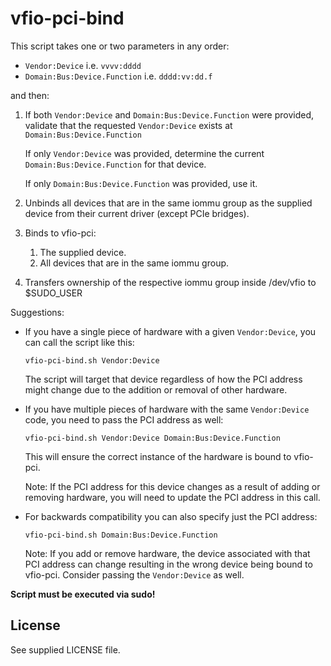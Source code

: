 # vfio-pci-bind

This script takes one or two parameters in any order:

- `Vendor:Device` i.e. `vvvv:dddd`
- `Domain:Bus:Device.Function` i.e. `dddd:vv:dd.f`

and then:

1. If both `Vendor:Device` and `Domain:Bus:Device.Function` were provided, validate that the requested `Vendor:Device` exists at `Domain:Bus:Device.Function`

   If only `Vendor:Device` was provided, determine the current `Domain:Bus:Device.Function` for that device.

   If only `Domain:Bus:Device.Function` was provided, use it.

2. Unbinds all devices that are in the same iommu group as the supplied device from their current driver (except PCIe bridges).

3. Binds to vfio-pci:

   1. The supplied device.
   2. All devices that are in the same iommu group.

4. Transfers ownership of the respective iommu group inside /dev/vfio to \$SUDO_USER

Suggestions:

- If you have a single piece of hardware with a given `Vendor:Device`, you can call the script like this:

  `vfio-pci-bind.sh Vendor:Device`

  The script will target that device regardless of how the PCI address might change due to the addition or removal of other hardware.

- If you have multiple pieces of hardware with the same `Vendor:Device` code, you need to pass the PCI address as well:

  `vfio-pci-bind.sh Vendor:Device Domain:Bus:Device.Function`

  This will ensure the correct instance of the hardware is bound to vfio-pci.

  Note: If the PCI address for this device changes as a result of adding or removing hardware, you will need to update the PCI address in this call.

- For backwards compatibility you can also specify just the PCI address:

  `vfio-pci-bind.sh Domain:Bus:Device.Function`

  Note: If you add or remove hardware, the device associated with that PCI address can change resulting in the wrong device being bound to vfio-pci. Consider passing the `Vendor:Device` as well.

**Script must be executed via sudo!**

## License

See supplied LICENSE file.
